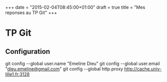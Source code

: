 +++
date = "2015-02-04T08:45:00+01:00"
draft = true
title = "Mes reponses au TP Git"
+++
# TP Git
## Configuration

   git config --global user.name "Emeline Dieu"
   git config --global user.email "dieu.emeline@gmail.com"
   git config --global http.proxy http://cache.univ-lille1.fr:3128